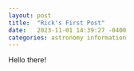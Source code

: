 ```yaml
---
layout: post
title:  "Rick's First Post"
date:   2023-11-01 14:39:27 -0400
categories: astronomy information
---
```


Hello there!
